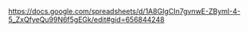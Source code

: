 https://docs.google.com/spreadsheets/d/1A8GIgCIn7gvnwE-ZBymI-4-5_ZxQfyeQu99N6f5gEGk/edit#gid=656844248

